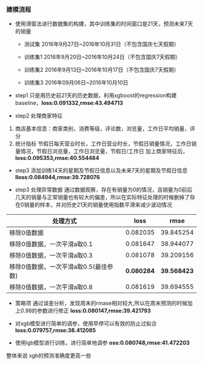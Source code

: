 ### 建模流程
- 使用滑窗法进行数据集的构建，其中训练集的时间窗口是21天，预测未来7天的销量
    
  - 测试集 2016年9月27日~2016年10月31日（不包含国庆七天假期）
    
  - 训练集1 2016年9月20日~2016年10月24日（不包含国庆7天假期）

  - 训练集2 2016年9月13日~2016年10月17日（不包含国庆7天假期） 
  
  - 训练集3 2016年09月06日~2016年10月10日

- step1 只是用历史前21天的历史数据，利用xgboost的regression构建baseline，**loss:0.091332,rmse:43.494713**

- step2 处理商家特征
1. 商店基本信息：商家类别，消费等级，评论数，浏览量，工作日平均销量，评分
2. 统计指标 节假日每天营业时长，工作日营业时长，节假日销量情况，工作日销量情况，节假日浏览量，工作日浏览量，节假日/工作日
加上商家特征后，**loss:0.095353,rmse:40.554484**

- step3 添加训练14天的星期及节假日信息以及未来7天的星期及节假日信息
**lloss:0.084944,rmse:39.728076**


- step3 处理异常数据
通过数据观察，存在有销量为0的情况，且销量为0前后几天的销量与正常销量也有较大的偏差，所以在实际特征处理的时候删掉了存在0销量的样本，并对历史21天的销量使用指数平滑来减少波动情况

|处理方式|loss|rmse|
|---|---|---|
|移除0值数据|0.082035|39.845254|
|移除0值数据，一次平滑a取0.1|0.081647|38.944077|
|移除0值数据，一次平滑a取0.3|0.081078|39.209156|
|移除0值数据，一次平滑a取0.5(最佳参数)|**0.080284**|**39.568423**|
|移除0值数据，一次平滑a取0.8|0.081619|39.694555|

- 策略项
通过误差分析，发现周末的rmase相对较大,所以在周末预测的时候加上0.98的参数进行修正
**loss:0.080147,rmse:39.421793**

- 对xgb模型进行简单的调参，使用早停可以有效的防止过拟合
**loss:0.079757,rmse:38.412085**

- 使用lgb模型进行训练，进行简单地调参
**oss:0.080748,rmse:41.472203**

整体来说 xgb的预测准确度更高一些

